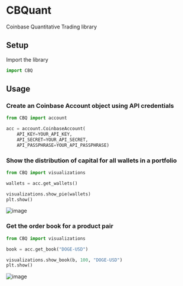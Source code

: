 # CBQuant

Coinbase Quantitative Trading library

## Setup
Import the library
```python
import CBQ
```

## Usage
### Create an Coinbase Account object using API credentials
```python
from CBQ import account

acc = account.CoinbaseAccount(
    API_KEY=YOUR_API_KEY,
    API_SECRET=YOUR_API_SECRET,
    API_PASSPHRASE=YOUR_API_PASSPHRASE)
```
### Show the distribution of capital for all wallets in a portfolio
```python
from CBQ import visualizations

wallets = acc.get_wallets()

visualizations.show_pie(wallets)
plt.show()
```
![image](https://user-images.githubusercontent.com/34495421/141376463-0e11b665-52c3-4239-95f1-0db6a4728ef0.png)

### Get the order book for a product pair
```python
from CBQ import visualizations

book = acc.get_book("DOGE-USD")

visualizations.show_book(b, 100, "DOGE-USD")
plt.show()
```
![image](https://user-images.githubusercontent.com/34495421/141377805-fe9177c7-b971-459c-9558-a7dd3bed6731.png)

